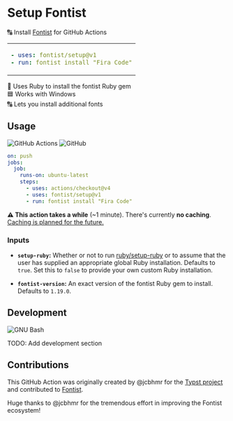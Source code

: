 # Setup Fontist

🔠 Install [Fontist](https://www.fontist.org/) for GitHub Actions

<table align=center><td>

```yml
- uses: fontist/setup@v1
- run: fontist install "Fira Code"
```

</table>

💎 Uses Ruby to install the fontist Ruby gem \
🟦 Works with Windows \
🔠 Lets you install additional fonts

## Usage

![GitHub Actions](https://img.shields.io/static/v1?style=for-the-badge&message=GitHub+Actions&color=2088FF&logo=GitHub+Actions&logoColor=FFFFFF&label=)
![GitHub](https://img.shields.io/static/v1?style=for-the-badge&message=GitHub&color=181717&logo=GitHub&logoColor=FFFFFF&label=)

```yml
on: push
jobs:
  job:
    runs-on: ubuntu-latest
    steps:
      - uses: actions/checkout@v4
      - uses: fontist/setup@v1
      - run: fontist install "Fira Code"
```

**⚠️ This action takes a while** (~1 minute). There's currently **no caching**. [Caching is planned for the future.](#TODO)

### Inputs

- **`setup-ruby`:** Whether or not to run [ruby/setup-ruby](https://github.com/ruby/setup-ruby) or to assume that the user has supplied an appropriate global Ruby installation. Defaults to `true`. Set this to `false` to provide your own custom Ruby installation.

- **`fontist-version`:** An exact version of the fontist Ruby gem to install. Defaults to `1.19.0`.

## Development

![GNU Bash](https://img.shields.io/static/v1?style=for-the-badge&message=GNU+Bash&color=4EAA25&logo=GNU+Bash&logoColor=FFFFFF&label=)

TODO: Add development section

## Contributions

This GitHub Action was originally created by @jcbhmr for the
[Typst project](https://github.com/typst-community/typst.js)
and contributed to [Fontist](https://www.fontist.org).

Huge thanks to @jcbhmr for the tremendous effort in improving the Fontist
ecosystem!
